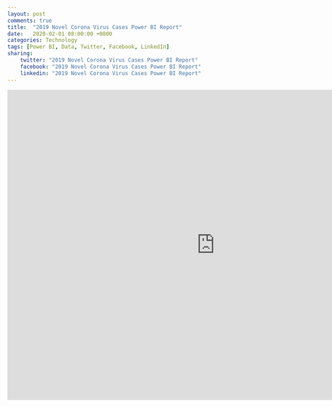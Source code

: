 ```yaml
---
layout: post
comments: true
title:  "2019 Novel Corona Virus Cases Power BI Report"
date:   2020-02-01 08:00:00 +0800
categories: Technology
tags: [Power BI, Data, Twitter, Facebook, LinkedIn]
sharing:
    twitter: "2019 Novel Corona Virus Cases Power BI Report"
    facebook: "2019 Novel Corona Virus Cases Power BI Report"
    linkedin: "2019 Novel Corona Virus Cases Power BI Report"
---
```

<iframe width="933" height="700" src="https://app.powerbi.com/view?r=eyJrIjoiNDIzOTA4NWMtZGVjZi00OWFjLThkZmQtMzdlMThkMWRhOGU0IiwidCI6IjI1NDg3ZTY1LWE3NTctNGQ0Zi1hMzljLWUwMjc2N2Q0NzhlZSIsImMiOjEwfQ%3D%3D" frameborder="0" allowFullScreen="true"></iframe>